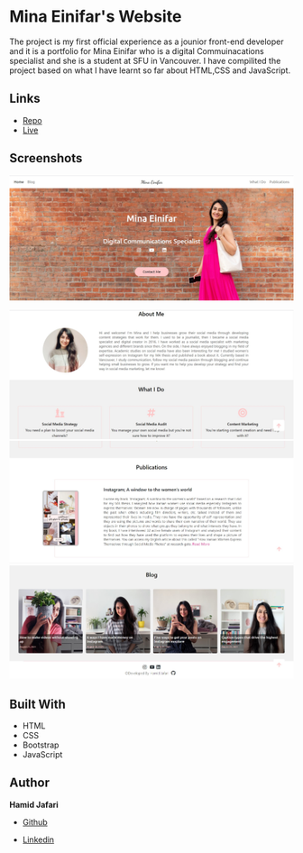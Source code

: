 <h1 text-align="center"><h1>Mina Einifar's Website</h1>

<p text-align="center"><project-description>
The project is my first official experience as a jounior front-end developer and it is a portfolio for Mina Einifar who is a digital Commuinacations specialist and she is a student at SFU in Vancouver. 
I have compilited the project based on what I have learnt so far about HTML,CSS and JavaScript.

</p>

## Links

- [Repo](https://github.com/hamiidjafarii/minaWebsite "<minaWebsite> Repo")
- [Live](https://minaeinifar.com/ "Live View")

## Screenshots

![Home Page](img/Screenshot-1.jpg "Home Page")

![About and Services](img/Screenshot-2.jpg)
![Publications](img/Screenshot-3.jpg)
![Blog](img/Screenshot-4.jpg)

## Built With

- HTML
- CSS
- Bootstrap
- JavaScript

## Author

**Hamid Jafari**

- [Github](https://github.com/hamiidjafarii "github.com/hamiidjafarii")

- [Linkedin](linkedin.com/in/hamiidjafarii "linkedin.com/in/hamiidjafarii")
